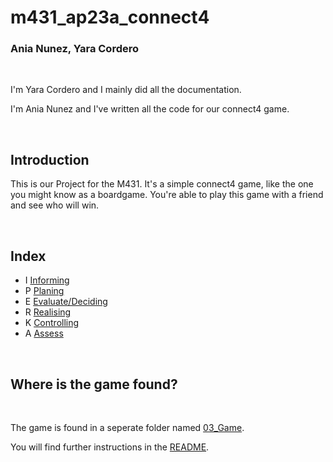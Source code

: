 # m431_ap23a_connect4

### Ania Nunez, Yara Cordero 

<br>

I'm Yara Cordero and I mainly did all the documentation.

I'm Ania Nunez and I've written all the code for our connect4 game.

<br>

## Introduction

This is our Project for the M431. It's a simple connect4 game, like the one you might know as a boardgame. You're able to play this game with a friend and see who will win.

<br>

## Index
* I [Informing](01_Documentation/(I)PERKA.md)
* P [Planing](01_Documentation/I(P)ERKA.md)
* E [Evaluate/Deciding](01_Documentation/IP(E)RKA.md)
* R [Realising](01_Documentation/IPE(R)KA.md)
* K [Controlling](01_Documentation/IPER(K)A.md)
* A [Assess](01_Documentation/IPERK(A).md)

<br>

## Where is the game found?

<br>

The game is found in a seperate folder named [03_Game](03_Game).

 You will find further instructions in the [README](03_Game/README.md).

